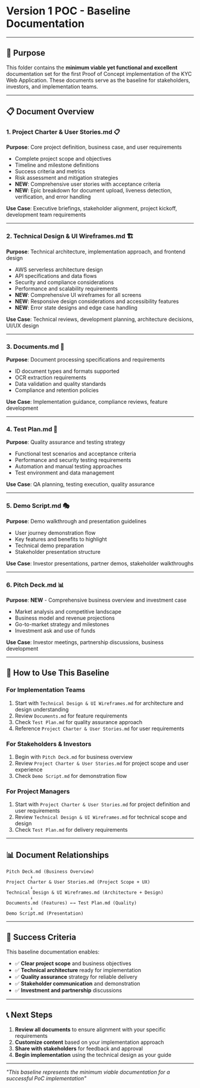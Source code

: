 # Version 1 POC - Baseline Documentation

---

## 🎯 Purpose

This folder contains the **minimum viable yet functional and excellent** documentation set for the first Proof of Concept implementation of the KYC Web Application. These documents serve as the baseline for stakeholders, investors, and implementation teams.

---

## 📋 Document Overview

### 1. **Project Charter & User Stories.md** 📋
**Purpose**: Core project definition, business case, and user requirements
- Complete project scope and objectives
- Timeline and milestone definitions
- Success criteria and metrics
- Risk assessment and mitigation strategies
- **NEW**: Comprehensive user stories with acceptance criteria
- **NEW**: Epic breakdown for document upload, liveness detection, verification, and error handling

**Use Case**: Executive briefings, stakeholder alignment, project kickoff, development team requirements

---

### 2. **Technical Design & UI Wireframes.md** 🏗️
**Purpose**: Technical architecture, implementation approach, and frontend design
- AWS serverless architecture design
- API specifications and data flows
- Security and compliance considerations
- Performance and scalability requirements
- **NEW**: Comprehensive UI wireframes for all screens
- **NEW**: Responsive design considerations and accessibility features
- **NEW**: Error state designs and edge case handling

**Use Case**: Technical reviews, development planning, architecture decisions, UI/UX design

---

### 3. **Documents.md** 📄
**Purpose**: Document processing specifications and requirements
- ID document types and formats supported
- OCR extraction requirements
- Data validation and quality standards
- Compliance and retention policies

**Use Case**: Implementation guidance, compliance reviews, feature development

---

### 4. **Test Plan.md** 🧪
**Purpose**: Quality assurance and testing strategy
- Functional test scenarios and acceptance criteria
- Performance and security testing requirements
- Automation and manual testing approaches
- Test environment and data management

**Use Case**: QA planning, testing execution, quality assurance

---

### 5. **Demo Script.md** 🎭
**Purpose**: Demo walkthrough and presentation guidelines
- User journey demonstration flow
- Key features and benefits to highlight
- Technical demo preparation
- Stakeholder presentation structure

**Use Case**: Investor presentations, partner demos, stakeholder walkthroughs

---

### 6. **Pitch Deck.md** 📊
**Purpose**: **NEW** - Comprehensive business overview and investment case
- Market analysis and competitive landscape
- Business model and revenue projections
- Go-to-market strategy and milestones
- Investment ask and use of funds

**Use Case**: Investor meetings, partnership discussions, business development

---

## 🚀 How to Use This Baseline

### For **Implementation Teams**
1. Start with `Technical Design & UI Wireframes.md` for architecture and design understanding
2. Review `Documents.md` for feature requirements
3. Check `Test Plan.md` for quality assurance approach
4. Reference `Project Charter & User Stories.md` for user requirements

### For **Stakeholders & Investors**
1. Begin with `Pitch Deck.md` for business overview
2. Review `Project Charter & User Stories.md` for project scope and user experience
3. Check `Demo Script.md` for demonstration flow

### For **Project Managers**
1. Start with `Project Charter & User Stories.md` for project definition and user requirements
2. Review `Technical Design & UI Wireframes.md` for technical scope and design
3. Check `Test Plan.md` for delivery requirements

---

## 📊 Document Relationships

```
Pitch Deck.md (Business Overview)
         ↓
Project Charter & User Stories.md (Project Scope + UX)
         ↓
Technical Design & UI Wireframes.md (Architecture + Design)
         ↓
Documents.md (Features) ←→ Test Plan.md (Quality)
         ↓
Demo Script.md (Presentation)
```

---

## 🎯 Success Criteria

This baseline documentation enables:
- ✅ **Clear project scope** and business objectives
- ✅ **Technical architecture** ready for implementation
- ✅ **Quality assurance** strategy for reliable delivery
- ✅ **Stakeholder communication** and demonstration
- ✅ **Investment and partnership** discussions

---

## 📞 Next Steps

1. **Review all documents** to ensure alignment with your specific requirements
2. **Customize content** based on your implementation approach
3. **Share with stakeholders** for feedback and approval
4. **Begin implementation** using the technical design as your guide

---

*"This baseline represents the minimum viable documentation for a successful PoC implementation"* 